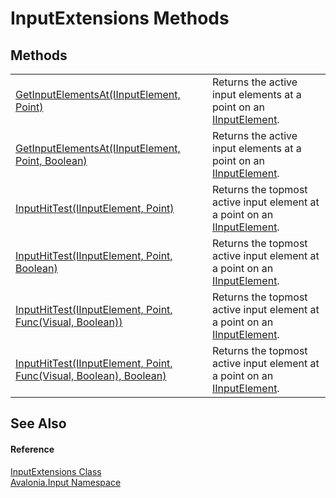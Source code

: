 # InputExtensions Methods




## Methods
<table>
<tr>
<td><a href="M_Avalonia_Input_InputExtensions_GetInputElementsAt_1">GetInputElementsAt(IInputElement, Point)</a></td>
<td>Returns the active input elements at a point on an <a href="T_Avalonia_Input_IInputElement">IInputElement</a>.</td>
</tr>
<tr>
<td><a href="M_Avalonia_Input_InputExtensions_GetInputElementsAt">GetInputElementsAt(IInputElement, Point, Boolean)</a></td>
<td>Returns the active input elements at a point on an <a href="T_Avalonia_Input_IInputElement">IInputElement</a>.</td>
</tr>
<tr>
<td><a href="M_Avalonia_Input_InputExtensions_InputHitTest_3">InputHitTest(IInputElement, Point)</a></td>
<td>Returns the topmost active input element at a point on an <a href="T_Avalonia_Input_IInputElement">IInputElement</a>.</td>
</tr>
<tr>
<td><a href="M_Avalonia_Input_InputExtensions_InputHitTest">InputHitTest(IInputElement, Point, Boolean)</a></td>
<td>Returns the topmost active input element at a point on an <a href="T_Avalonia_Input_IInputElement">IInputElement</a>.</td>
</tr>
<tr>
<td><a href="M_Avalonia_Input_InputExtensions_InputHitTest_2">InputHitTest(IInputElement, Point, Func(Visual, Boolean))</a></td>
<td>Returns the topmost active input element at a point on an <a href="T_Avalonia_Input_IInputElement">IInputElement</a>.</td>
</tr>
<tr>
<td><a href="M_Avalonia_Input_InputExtensions_InputHitTest_1">InputHitTest(IInputElement, Point, Func(Visual, Boolean), Boolean)</a></td>
<td>Returns the topmost active input element at a point on an <a href="T_Avalonia_Input_IInputElement">IInputElement</a>.</td>
</tr>
</table>

## See Also


#### Reference
<a href="T_Avalonia_Input_InputExtensions">InputExtensions Class</a>  
<a href="N_Avalonia_Input">Avalonia.Input Namespace</a>  
